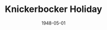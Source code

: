 ---
title: Knickerbocker Holiday
date: 1948-05-01
approx_date: month
closing_date:
layout: productions
playbill:
Theatre: Theatre Jacksonville
Venue: Little Theatre
cast:
- Anthony Corlear: Neel Witschen, Jr.
- Brom Broeck: Clem Boatright
- Citizen of New Amsterdam:
  - Barnes Clements
  - Charlotte Pearce
  - Florence Price
  - Gloria Maddock
  - Guy Alvarez
  - Joan Henderson
  - John Fletcher
  - Lou Edwards
  - Mary Lou Gories
  - Maurice Blitch
  - Natalie Clarke
  - Phil Ganim
  - Ray Epperson
  - Toni Gories
- deVries: Robert Mahoney
- General Poffenburgh: Karl Knoche
- Indian:
  - Carole Henning
  - Ernestine Logie
  - June Hodges
  - Mary Parsons
  - Mervyn White
  - Patty Parker
  - Sabina Reiser
  - Thelma House
- Mistress Schermerhorn: Mathialde Colle
- Pieter Stuyvesant: Charles J. Broyles
- Roosevelt: Sven Koller
- Schermerhorn: Finley Tucker, Jr.
- Soldier:
  - Charles Berry
  - Harvard Eubanks
  - LaMarr Wigg
  - Myron Blattner
  - Richard Rosenberg
- Tenpin: Tom Appleyard
- Tienhoven: George Durney
- Tina Tienhoven: Grace Miles
- Van Cortland, Jr: Francis Gardner
- Van Rensselear: Marvin Purser
- Vanderbilt: Jack Harrell
- Washington Irving: Lewis Magee
crew:
- Director: L. Bramer Carlson
- Musical Director: Duke LeBrun
- Assistant Stage Manager: Maxine Browning
- Costumes:
  - Eula Mae Snow
  - Helen Taylor
  - Jean Manning
  - Vivienne Salter
- Lighting Design: Duke LeBrun
- Light Controls:
  - Jimmy Trollinger
  - Mickey Mills
  - Su Hawkins
  - Nina Branch
- Properties:
  - Edith Vaughn
  - Elva Stein
  - Eula Mae Snow
  - Jean Manning
  - June Lanham
  - Scotty Cameron
- Make-up:
  - Beverly Adams
  - Elmo Lehman
  - Helen Taylor
  - Louise Bowden
  - Louise Elkins
  - Mickey Meischner
  - Nina Branch
  - Pearl Lewis
  - Sally Proctor
  - Vesta Leslie
- Scenery Construction:
  - Carl Buchanan
  - Curly Elmore
  - David Salter
  - Edward Newsom
  - Howard Peterson
  - Joe Vaughn
  - Maude LeBrun
  - Nina Branch
  - Velma Henning
  - Vivienne Salter
  - Vonnie Patton
  - Walter Churchill
- Set and Lighting Design: Helen Kriebs
- Set Design: Jay Harder
- Stage Manager: Vera Cooper
orchestra:
- Bassoon: Henry Greene
- Clarinet:
  - Paul Chafin
  - Pete Hull
  - Richard Lee
- Flute:
  - Margaret Garrison
  - Susan Martin
- Hammond Organ: Robert Lee
- Piano: Mary Ellen Minge
- Pipes: Elva Stein
- Trumpet:
  - Jack Sheldon
  - Winfield C. Treisback
- Violin:
  - Dikaan V. Kavaltian
  - E.W. Brightwell
  - James Brightwell
  - Jean Smith
  - John Glass
  - Karl Knoche, Jr.
---